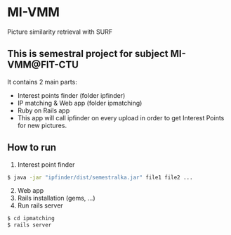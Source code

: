 # MI-VMM
Picture similarity retrieval with SURF

## This is semestral project for subject MI-VMM@FIT-CTU
It contains 2 main parts:
* Interest points finder (folder ipfinder)
* IP matching & Web app (folder ipmatching)
 * Ruby on Rails app
 * This app will call ipfinder on every upload in order to get Interest Points for new pictures.
 
## How to run
1. Interest point finder
```sh
$ java -jar "ipfinder/dist/semestralka.jar" file1 file2 ...
```

2. Web app
 1. Rails installation (gems, ...)
 2. Run rails server
```sh
$ cd ipmatching
$ rails server
```
